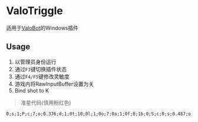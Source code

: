 # ValoTriggle
适用于[ValoBot](https://github.com/BlingCc233/ValoBot)的Windows插件

## Usage

1. 以管理员身份运行
2. 通过`F3`键切换插件状态
3. 通过`F4/F5`键修改灵敏度
4. 游戏内将RawInputBuffer设置为关
5. Bind shot to K

> 准星代码(慎用粉红色)

```
0;s;1;P;c;7;o;0.376;d;1;0t;10;0l;1;0o;7;0a;1;0f;0;1b;0;S;c;0;s;0.487;o;0.493
```
